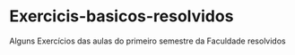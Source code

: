 # Exercicis-basicos-resolvidos
Alguns Exercícios das aulas do primeiro semestre da Faculdade resolvidos
